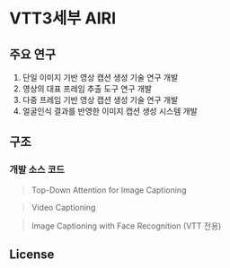 # VTT3세부 AIRI

## 주요 연구

  1. 단일 이미지 기반 영상 캡션 생성 기술 연구 개발
  2. 영상의 대표 프레임 추출 도구 연구 개발
  3. 다중 프레임 기반 영상 캡션 생성 기술 연구 개발
  4. 얼굴인식 결과를 반영한 이미지 캡션 생성 시스템 개발

  
## 구조

### 개발 소스 코드

> Top-Down Attention for Image Captioning

> Video Captioning

> Image Captioning with Face Recognition (VTT 전용)

## License

